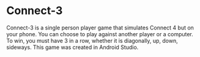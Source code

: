 # Connect-3

Connect-3 is a single person player game that simulates Connect 4 but on your phone. You can choose to play against another player or a computer. To win, you must have 3 in a row, whether it is diagonally, up, down, sideways. This game was created in Android Studio. 
